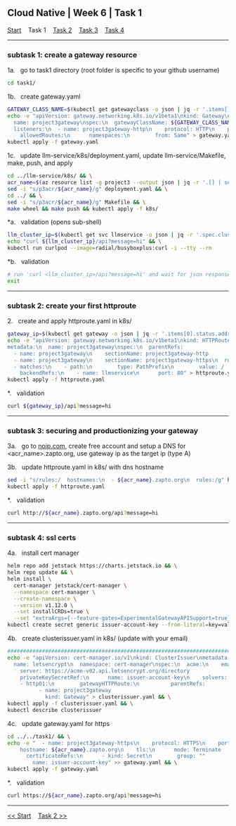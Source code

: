 ## Cloud Native | Week 6 | Task 1

[Start](https://github.com/AFC-AI2C-Cohort-04/coleman-code/blob/main/cloud_native/week_6/start.md)    Task 1    [Task 2](https://github.com/AFC-AI2C-Cohort-04/coleman-code/blob/main/cloud_native/week_6/task_2.md)    [Task 3](https://github.com/AFC-AI2C-Cohort-04/coleman-code/blob/main/cloud_native/week_6/task_3.md)    [Task 4](https://github.com/AFC-AI2C-Cohort-04/coleman-code/blob/main/cloud_native/week_6/task_4.md)

---

### subtask 1: create a gateway resource

1a.   go to task1 directory (root folder is specific to your github username)
``` bash
cd task1/
```

1b.   create gateway.yaml
``` bash
GATEWAY_CLASS_NAME=$(kubectl get gatewayclass -o json | jq -r '.items[].metadata.name') && \
echo -e "apiVersion: gateway.networking.k8s.io/v1beta1\nkind: Gateway\nmetadata:
  name: project3gateway\nspec:\n  gatewayClassName: ${GATEWAY_CLASS_NAME}
  listeners:\n  - name: project3gateway-http\n    protocol: HTTP\n    port: 80
    allowedRoutes:\n      namespaces:\n        from: Same" > gateway.yaml && \
kubectl apply -f gateway.yaml
```

1c.   update llm-service/k8s/deployment.yaml, update llm-service/Makefile, make, push, and apply
``` bash
cd ../llm-service/k8s/ && \
acr_name=$(az resource list -g project3 --output json | jq -r '.[] | select(.type == "Microsoft.ContainerRegistry/registries") | .name') && \
sed -i "s/p3acr/${acr_name}/g" deployment.yaml && \
cd ../ && \
sed -i "s/p3acr/${acr_name}/g" Makefile && \
make wheel && make push && kubectl apply -f k8s/
```

*a.   validation (opens sub-shell)
``` bash
llm_cluster_ip=$(kubectl get svc llmservice -o json | jq -r '.spec.clusterIP') && \
echo "curl ${llm_cluster_ip}/api?message=hi" && \
kubectl run curlpod --image=radial/busyboxplus:curl -i --tty --rm
```

*b.   validation
``` bash
# run 'curl <llm_cluster_ip>/api?message=hi' and wait for json response
exit
```

---

### subtask 2: create your first httproute

2.   create and apply httproute.yaml in k8s/
``` bash
gateway_ip=$(kubectl get gateway -o json | jq -r '.items[0].status.addresses[0].value') && \
echo -e "apiVersion: gateway.networking.k8s.io/v1beta1\nkind: HTTPRoute
metadata:\n  name: project3gateway\nspec:\n  parentRefs:
  - name: project3gateway\n    sectionName: project3gateway-http
  - name: project3gateway\n    sectionName: project3gateway-https\n  rules:
  - matches:\n    - path:\n        type: PathPrefix\n        value: /
    backendRefs:\n    - name: llmservice\n      port: 80" > httproute.yaml && \
kubectl apply -f httproute.yaml
```

*.   validation
``` bash
curl ${gateway_ip}/api?message=hi
```

---

### subtask 3: securing and productionizing your gateway

3a.   go to [noip.com](noip.com), create free account and setup a DNS for <acr_name>.zapto.org, use gateway ip as the target ip (type A)

3b.   update httproute.yaml in k8s/ with dns hostname
``` bash
sed -i "s/rules:/  hostnames:\n  - ${acr_name}.zapto.org\n  rules:/g" httproute.yaml && \
kubectl apply -f httproute.yaml
```

*.   validation
``` bash
curl http://${acr_name}.zapto.org/api?message=hi
```

---

### subtask 4: ssl certs

4a.   install cert manager
``` bash
helm repo add jetstack https://charts.jetstack.io && \
helm repo update && \
helm install \
  cert-manager jetstack/cert-manager \
  --namespace cert-manager \
  --create-namespace \
  --version v1.12.0 \
  --set installCRDs=true \
  --set "extraArgs={--feature-gates=ExperimentalGatewayAPISupport=true}" && \
kubectl create secret generic issuer-account-key --from-literal=key=value
```

4b.   create clusterissuer.yaml in k8s/ (update with your email)
``` bash
################################################################################
echo -e "apiVersion: cert-manager.io/v1\nkind: ClusterIssuer\nmetadata:
  name: letsencrypt\n  namespace: cert-manager\nspec:\n  acme:\n    email: <email@domain>
    server: https://acme-v02.api.letsencrypt.org/directory
    privateKeySecretRef:\n      name: issuer-account-key\n    solvers:
    - http01:\n        gatewayHTTPRoute:\n          parentRefs:
          - name: project3gateway
            kind: Gateway" > clusterissuer.yaml && \
kubectl apply -f clusterissuer.yaml && \
kubectl describe clusterissuer
```

4c.   update gateway.yaml for https
``` bash
cd ../../task1/ && \
echo -e "  - name: project3gateway-https\n    protocol: HTTPS\n    port: 443
    hostname: ${acr_name}.zapto.org\n    tls:\n      mode: Terminate
      certificateRefs:\n      - kind: Secret\n        group: ""
        name: issuer-account-key" >> gateway.yaml && \
kubectl apply -f gateway.yaml
```

*.   validation
``` bash
curl https://${acr_name}.zapto.org/api?message=hi
```

---

[<< Start](https://github.com/AFC-AI2C-Cohort-04/coleman-code/blob/main/cloud_native/week_6/start.md)    [Task 2 >>](https://github.com/AFC-AI2C-Cohort-04/coleman-code/blob/main/cloud_native/week_6/task_2.md)
